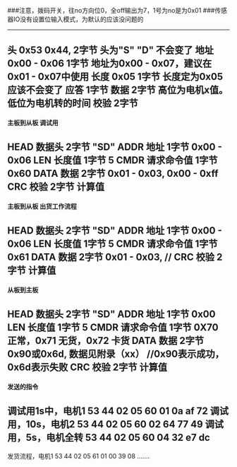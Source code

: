 
###注意，拨码开关，往no方向位0，全off输出为7，1号为no是为0x01
###传感器IO没有设置位输入模式，为默认的应该没问题的

---
头          0x53 0x44,      2字节     头为"S" "D" 不会变了
地址        0x00 - 0x06     1字节	  地址为0x00 - 0x07，建议在0x01 - 0x07中使用
长度		0x05            1字节     长度定为0x05应该不会变了
应答                        1字节
数据                        2字节      高位为电机x值。低位为电机转的时间
校验		                2字节
---
#### 主板到从板  调试用
HEAD	数据头      2字节	"SD"
ADDR    地址        1字节   0x00 - 0x06
LEN	    长度值	    1字节	5
CMDR	请求命令值	1字节	0x60
DATA	数据	    2字节	0x01 - 0x03, 0x00 - 0xff
CRC	    校验	    2字节	计算值
---
#### 主板到从板  出货工作流程
HEAD	数据头      2字节	"SD"
ADDR    地址        1字节   0x00 - 0x06
LEN	    长度值	    1字节	5
CMDR	请求命令值	1字节	0x61
DATA	数据	    2字节	0x01 - 0x03, //
CRC	    校验	    2字节	计算值
---
#### 从板到主板
HEAD	数据头      2字节	"SD"
ADDR    地址        1字节   0x00
LEN	    长度值	    1字节	5
CMDR	请求命令值	1字节	0X70  正常，0x71 无货，0x72 卡货
DATA	数据	    2字节	0x90或0x6d, 数据见附录（xx） //0x90表示成功，0x6d表示失败
CRC	    校验	    2字节	计算值
---
####  发送的指令  
调试用1s中，电机1
53 44 02 05 60 01 0a af 72
调试用，10s，电机2
53 44 02 05 60 02 64 77 49
调试用，5s，电机全转
53 44 02 05 60 04 32 e7 dc
---
发货流程，电机1
53 44 02 05 61 01 00 39 08
.......







